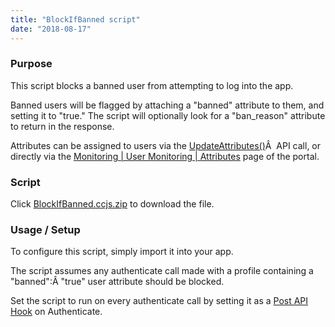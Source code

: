 ```yaml
---
title: "BlockIfBanned script"
date: "2018-08-17"
---
```


### Purpose

This script blocks a banned user from attempting to log into the app.

Banned users will be flagged by attaching a "banned" attribute to them, and setting it to "true." The script will optionally look for a "ban\_reason" attribute to return in the response.

Attributes can be assigned to users via the [UpdateAttributes()](/api/capi/playerstate/updateattributes)Â  API call, or directly via the [Monitoring | User Monitoring | Attributes](https://portal.braincloudservers.com/admin/dashboard#/monitoring/player-attributes) page of the portal.

### Script

Click [BlockIfBanned.ccjs.zip](script/BlockIfBanned.ccjs.zip) to download the file.

### Usage / Setup

To configure this script, simply import it into your app.

The script assumes any authenticate call made with a profile containing a "banned":Â "true" user attribute should be blocked.

Set the script to run on every authenticate call by setting it as a [Post API Hook](/learn/sdk-tutorials/cloud-code-tutorials/cloud-code-tutorial4-pre-and-post-hooks/) on Authenticate.
